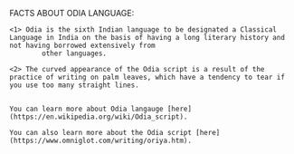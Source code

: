 
FACTS ABOUT ODIA LANGUAGE:

	<1> Odia is the sixth Indian language to be designated a Classical Language in India on the basis of having a long literary history and not having borrowed extensively from 
            other languages.

	<2> The curved appearance of the Odia script is a result of the practice of writing on palm leaves, which have a tendency to tear if you use too many straight lines.

	
	You can learn more about Odia langauge [here](https://en.wikipedia.org/wiki/Odia_script).
	
	You can also learn more about the Odia script [here](https://www.omniglot.com/writing/oriya.htm).

